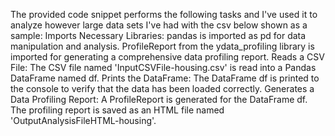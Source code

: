 The provided code snippet performs the following tasks and I've used it to analyze however large data sets I've had with the csv below shown as a sample:
Imports Necessary Libraries:
pandas is imported as pd for data manipulation and analysis.
ProfileReport from the ydata_profiling library is imported for generating a comprehensive data profiling report.
Reads a CSV File:
The CSV file named 'InputCSVFile-housing.csv' is read into a Pandas DataFrame named df.
Prints the DataFrame:
The DataFrame df is printed to the console to verify that the data has been loaded correctly.
Generates a Data Profiling Report:
A ProfileReport is generated for the DataFrame df.
The profiling report is saved as an HTML file named 'OutputAnalysisFileHTML-housing'.
